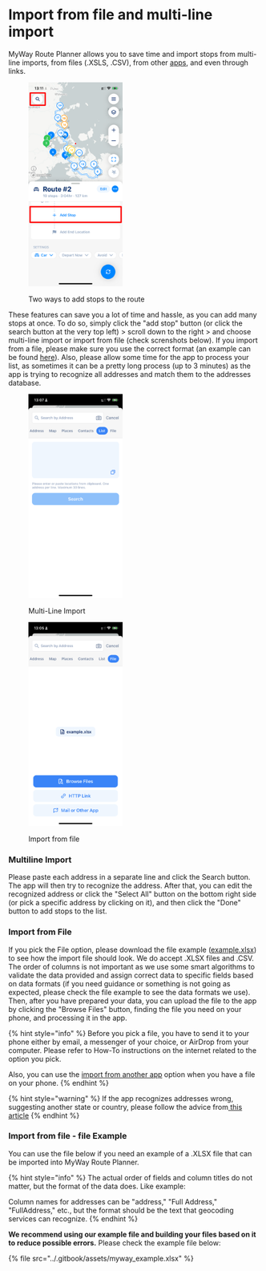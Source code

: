 # Import from file and multi-line import

MyWay Route Planner allows you to save time and import stops from multi-line imports, from files (.XSLS, .CSV), from other [apps](how-to-import-xlsx-files-from-other-apps.md), and even through links.

<figure><img src="../.gitbook/assets/B8239E66-ACD9-4D1E-8F34-FDEF6872F09D (1).png" alt="" width="188"><figcaption><p>Two ways to add stops to the route</p></figcaption></figure>

These features can save you a lot of time and hassle, as you can add many stops at once. To do so, simply click the "add stop" button (or click the search button at the very top left) > scroll down to the right > and choose multi-line import or import from file (check screnshots below). If you import from a file, please make sure you use the correct format (an example can be found [here](import-from-file-and-multi-line-import.md#import-from-file-file-example)). Also, please allow some time for the app to process your list, as sometimes it can be a pretty long process (up to 3 minutes) as the app is trying to recognize all addresses and match them to the addresses database.

<div><figure><img src="../.gitbook/assets/D789445A-AA47-4B3D-A2A6-63D72584651A (2).PNG" alt="" width="188"><figcaption><p>Multi-Line Import</p></figcaption></figure> <figure><img src="../.gitbook/assets/74FCE7F4-6360-4635-93A7-81CB111F9B0E (2).PNG" alt="" width="188"><figcaption><p>Import from file</p></figcaption></figure></div>

### Multiline Import

Please paste each address in a separate line and click the Search button. The app will then try to recognize the address. After that, you can edit the recognized address or click the "Select All" button on the bottom right side (or pick a specific address by clicking on it), and then click the "Done" button to add stops to the list.

### Import from File

If you pick the File option, please download the file example ([example.xlsx](import-from-file-and-multi-line-import.md#import-from-file-file-example)) to see how the import file should look. We do accept .XLSX files and .CSV. The order of columns is not important as we use some smart algorithms to validate the data provided and assign correct data to specific fields based on data formats (if you need guidance or something is not going as expected, please check the file example to see the data formats we use). Then, after you have prepared your data, you can upload the file to the app by clicking the "Browse Files" button, finding the file you need on your phone, and processing it in the app.

{% hint style="info" %}
Before you pick a file, you have to send it to your phone either by email, a messenger of your choice, or AirDrop from your computer. Please refer to How-To instructions on the internet related to the option you pick.

Also, you can use the [import from another app](how-to-import-xlsx-files-from-other-apps.md) option when you have a file on your phone.
{% endhint %}

{% hint style="warning" %}
If the app recognizes addresses wrong, suggesting another state or country, please follow the advice from[ this article](../i-cant-find-an-address.md#if-the-app-started-recognizing-your-addresses-wrong-suggesting-another-state-or-country)
{% endhint %}

### Import from file - file Example

You can use the file below if you need an example of a .XLSX file that can be imported into MyWay Route Planner.

{% hint style="info" %}
The actual order of fields and column titles do not matter, but the format of the data does. Like example:&#x20;

Column names for addresses can be "address," "Full Address," "FullAddress," etc., but the format should be the text that geocoding services can recognize.
{% endhint %}

**We recommend using our example file and building your files based on it to reduce possible errors.** Please check the example file below:

{% file src="../.gitbook/assets/myway_example.xlsx" %}
